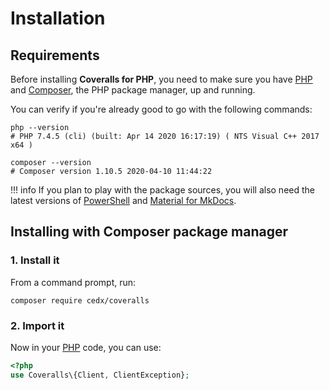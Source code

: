 # Installation

## Requirements
Before installing **Coveralls for PHP**, you need to make sure you have [PHP](https://www.php.net)
and [Composer](https://getcomposer.org), the PHP package manager, up and running.

You can verify if you're already good to go with the following commands:

```shell
php --version
# PHP 7.4.5 (cli) (built: Apr 14 2020 16:17:19) ( NTS Visual C++ 2017 x64 )

composer --version
# Composer version 1.10.5 2020-04-10 11:44:22
```

!!! info
    If you plan to play with the package sources, you will also need the latest versions of
    [PowerShell](https://docs.microsoft.com/en-us/powershell) and [Material for MkDocs](https://squidfunk.github.io/mkdocs-material).

## Installing with Composer package manager

### 1. Install it
From a command prompt, run:

```shell
composer require cedx/coveralls
```

### 2. Import it
Now in your [PHP](https://www.php.net) code, you can use:

```php
<?php
use Coveralls\{Client, ClientException};
```
